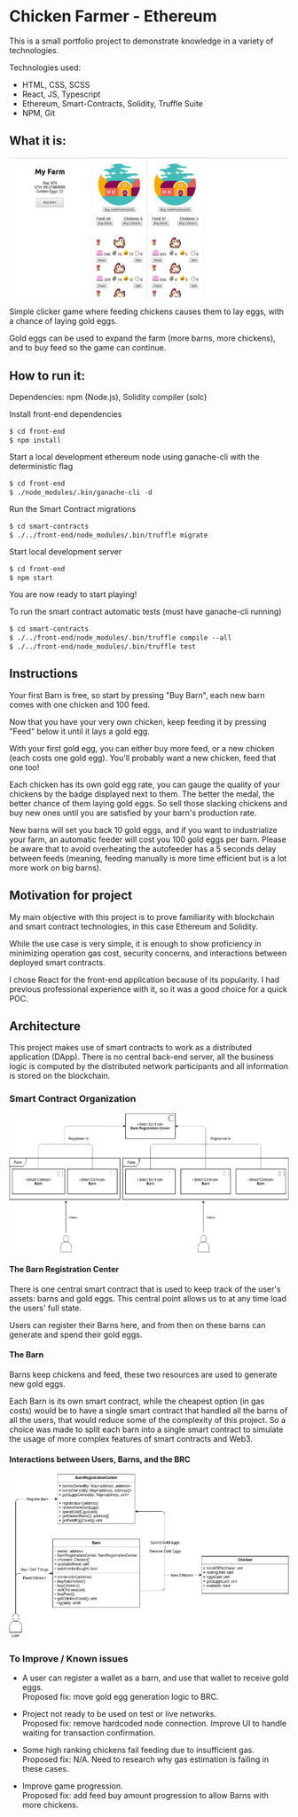 # Chicken Farmer - Ethereum
This is a small portfolio project to demonstrate knowledge in a variety of technologies.

Technologies used:
 - HTML, CSS, SCSS
 - React, JS, Typescript
 - Ethereum, Smart-Contracts, Solidity, Truffle Suite
 - NPM, Git
 
## What it is:

![alt text](front-end/public/display_image.png?raw=true)

Simple clicker game where feeding chickens causes them to lay eggs, with a chance of laying gold eggs.

Gold eggs can be used to expand the farm (more barns, more chickens), and to buy feed so the game can continue.

## How to run it:

Dependencies:
npm (Node.js), Solidity compiler (solc) 

Install front-end dependencies
```
$ cd front-end
$ npm install
```

Start a local development ethereum node using ganache-cli with the deterministic flag
```
$ cd front-end
$ ./node_modules/.bin/ganache-cli -d
```

Run the Smart Contract migrations
```
$ cd smart-contracts
$ ./../front-end/node_modules/.bin/truffle migrate
```

Start local development server
```
$ cd front-end
$ npm start
```

You are now ready to start playing!

To run the smart contract automatic tests (must have ganache-cli running)
```
$ cd smart-contracts
$ ./../front-end/node_modules/.bin/truffle compile --all
$ ./../front-end/node_modules/.bin/truffle test
```

## Instructions
Your first Barn is free, so start by pressing "Buy Barn", each new barn comes with one chicken and 100 feed.

Now that you have your very own chicken, keep feeding it by pressing "Feed" below it until it lays a gold egg.

With your first gold egg, you can either buy more feed, or a new chicken (each costs one gold egg).
You'll probably want a new chicken, feed that one too!

Each chicken has its own gold egg rate, you can gauge the quality of your chickens by the badge displayed next to them.
The better the medal, the better chance of them laying gold eggs. So sell those slacking chickens and buy new ones until you
are satisfied by your barn's production rate.

New barns will set you back 10 gold eggs, and if you want to industrialize your farm, an automatic feeder will cost you 100 gold eggs per barn.
Please be aware that to avoid overheating the autofeeder has a 5 seconds delay between feeds (meaning, feeding manually is more time efficient
but is a lot more work on big barns).

## Motivation for project
My main objective with this project is to prove familiarity with blockchain and smart contract technologies, 
in this case Ethereum and Solidity.

While the use case is very simple, it is enough to show proficiency in minimizing operation gas cost, security concerns, and interactions between deployed smart contracts.

I chose React for the front-end application because of its popularity. I had previous professional 
experience with it, so it was a good choice for a quick POC.

## Architecture
This project makes use of smart contracts to work as a distributed application (DApp). There is no central back-end server, all the business logic is 
computed by the distributed network participants and all information is stored on the blockchain.

### Smart Contract Organization
![alt text](front-end/public/architecture_smart-contracts.png?raw=true)
#### The Barn Registration Center
There is one central smart contract that is used to keep track of the user's assets: barns and gold eggs.
This central point allows us to at any time load the users' full state.

Users can register their Barns here, and from then on these barns can generate and spend their gold eggs.

#### The Barn
Barns keep chickens and feed, these two resources are used to generate new gold eggs.

Each Barn is its own smart contract, while the cheapest option (in gas costs) would be to have a single
smart contract that handled all the barns of all the users, that would reduce some of the complexity of this project.
So a choice was made to split each barn into a single smart contract to simulate the usage of more complex features of smart contracts and Web3.

#### Interactions between Users, Barns, and the BRC
![alt text](front-end/public/architecture_classes.png?raw=true)

### To Improve / Known issues
- A user can register a wallet as a barn, and use that wallet to receive gold eggs.<br/>
Proposed fix: move gold egg generation logic to BRC.

- Project not ready to be used on test or live networks.<br/>
Proposed fix: remove hardcoded node connection. Improve UI to handle waiting for transaction confirmation.

- Some high ranking chickens fail feeding due to insufficient gas.<br/>
Proposed fix: N/A. Need to research why gas estimation is failing in these cases.

- Improve game progression.<br/>
Proposed fix: add feed buy amount progression to allow Barns with more chickens.